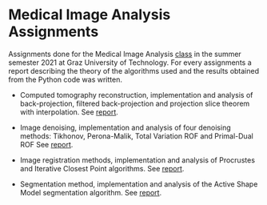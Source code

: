 # Medical Image Analysis Assignments

Assignments done for the Medical Image Analysis [class](https://online.tugraz.at/tug_online/wbLv.wbShowLVDetail?pStpSpNr=255655&pSpracheNr=2) in the summer semester 2021 at Graz University of Technology. For every assignments a report describing the theory of the algorithms used and the results obtained from the Python code was written. 

- Computed tomography reconstruction, implementation and analysis of back-projection, filtered back-projection and projection slice theorem with interpolation. See [report](https://github.com/FraCorti/Medical-Image-Analysis-Assignments/blob/master/assignments/assignment-1/report_Corti_Mazzella.pdf).

- Image denoising, implementation and analysis of four denoising methods: Tikhonov, Perona-Malik, Total Variation ROF and Primal-Dual ROF See [report](https://github.com/FraCorti/Medical-Image-Analysis-Assignments/blob/master/assignments/assignment-2/report_Corti_Mazzella.pdf).

- Image registration methods, implementation and analysis of Procrustes and Iterative Closest Point algorithms. See [report](https://github.com/FraCorti/Medical-Image-Analysis-Assignments/blob/master/assignments/assignment-3/report_Corti_Mazzella.pdf).

- Segmentation method, implementation and analysis of the Active Shape Model segmentation algorithm. See [report](https://github.com/FraCorti/Medical-Image-Analysis-Assignments/blob/master/assignments/assignment-4/report_Corti_Mazzella.pdf). 
